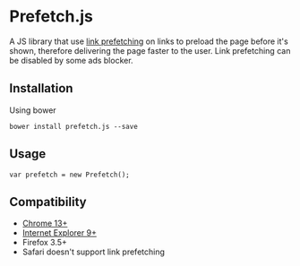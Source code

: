 Prefetch.js
===========

A JS library that use [link prefetching](https://developer.mozilla.org/en-US/docs/Web/HTTP/Link_prefetching_FAQ) on links to preload the page before it's shown, therefore delivering the page faster to the user.
Link prefetching can be disabled by some ads blocker.

## Installation

Using bower

```
bower install prefetch.js --save
```

## Usage

```
var prefetch = new Prefetch();
```

## Compatibility

* [Chrome 13+](https://www.chromium.org/developers/design-documents/prerender)
* [Internet Explorer 9+](http://msdn.microsoft.com/en-us/library/ie/dn265039%28v=vs.85%29.aspx)
* Firefox 3.5+
* Safari doesn't support link prefetching

